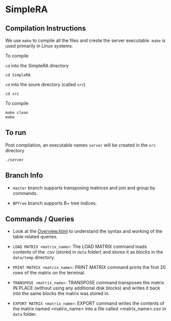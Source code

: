 # SimpleRA

## Compilation Instructions

We use ```make``` to compile all the files and creste the server executable. ```make``` is used primarily in Linux systems.

To compile

```cd``` into the SimpleRA directory
```
cd SimpleRA
```
```cd``` into the soure directory (called ```src```)
```
cd src
```
To compile
```
make clean
make
```

## To run

Post compilation, an executable names ```server``` will be created in the ```src``` directory
```
./server
```

## Branch Info

- ```master``` branch supports transposing matrices and join and group by commands.

- ```BPTree``` branch supports B+ tree indices.

## Commands / Queries

- Look at the [Overview.html](./docs/Overview.md) to understand the syntax and working of the table related queries.

- ```LOAD MATRIX <matrix_name>```:
The LOAD MATRIX command loads contents of the .csv (stored in ```data``` folder) and stores it as blocks in the ```data/temp``` directory.

- ```PRINT MATRIX <matrix_name>```:
PRINT MATRIX command prints the first 20 rows of the matrix on the terminal.

- ```TRANSPOSE <matrix_name>```:
TRANSPOSE command transposes the matrix IN PLACE (without using any additional disk blocks) and writes it back into the same blocks the matrix was stored in.

- ```EXPORT MATRIX <matrix_name>```:
EXPORT command writes the contents of the matrix named
<matrix_name> into a file called <matrix_name>.csv in ```data``` folder.
